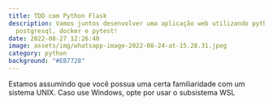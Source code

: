 ```yaml
---
title: TDD com Python Flask
description: Vamos juntos desenvolver uma aplicação web utilizando python,
  postgresql, docker e pytest!
date: 2022-08-27 12:26:40
image: assets/img/whatsapp-image-2022-08-24-at-15.28.31.jpeg
category: python
background: "#EB7728"
---
```

Estamos assumindo que você possua uma certa familiaridade com um sistema UNIX. Caso use Windows, opte por usar o subsistema WSL